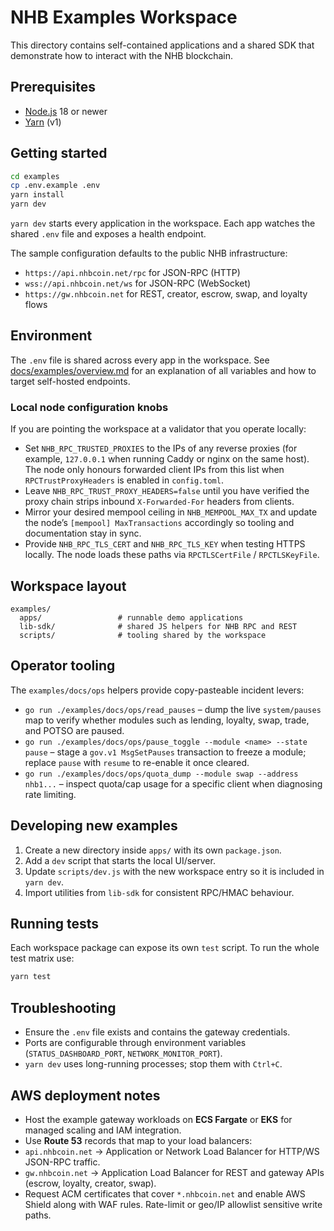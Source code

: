 # NHB Examples Workspace

This directory contains self-contained applications and a shared SDK that demonstrate how to interact with the NHB blockchain.

## Prerequisites

- [Node.js](https://nodejs.org/) 18 or newer
- [Yarn](https://classic.yarnpkg.com/lang/en/docs/install/) (v1)

## Getting started

```bash
cd examples
cp .env.example .env
yarn install
yarn dev
```

`yarn dev` starts every application in the workspace. Each app watches the shared `.env` file and exposes a health endpoint.

The sample configuration defaults to the public NHB infrastructure:

- `https://api.nhbcoin.net/rpc` for JSON-RPC (HTTP)
- `wss://api.nhbcoin.net/ws` for JSON-RPC (WebSocket)
- `https://gw.nhbcoin.net` for REST, creator, escrow, swap, and loyalty flows

## Environment

The `.env` file is shared across every app in the workspace. See [docs/examples/overview.md](../docs/examples/overview.md) for an explanation of all variables and how to target self-hosted endpoints.

### Local node configuration knobs

If you are pointing the workspace at a validator that you operate locally:

- Set `NHB_RPC_TRUSTED_PROXIES` to the IPs of any reverse proxies (for example,
  `127.0.0.1` when running Caddy or nginx on the same host). The node only
  honours forwarded client IPs from this list when `RPCTrustProxyHeaders` is
  enabled in `config.toml`.
- Leave `NHB_RPC_TRUST_PROXY_HEADERS=false` until you have verified the proxy
  chain strips inbound `X-Forwarded-For` headers from clients.
- Mirror your desired mempool ceiling in `NHB_MEMPOOL_MAX_TX` and update the
  node’s `[mempool] MaxTransactions` accordingly so tooling and documentation
  stay in sync.
- Provide `NHB_RPC_TLS_CERT` and `NHB_RPC_TLS_KEY` when testing HTTPS locally.
  The node loads these paths via `RPCTLSCertFile` / `RPCTLSKeyFile`.

## Workspace layout

```
examples/
  apps/                 # runnable demo applications
  lib-sdk/              # shared JS helpers for NHB RPC and REST
  scripts/              # tooling shared by the workspace
```

## Operator tooling

The `examples/docs/ops` helpers provide copy-pasteable incident levers:

- `go run ./examples/docs/ops/read_pauses` – dump the live `system/pauses` map
  to verify whether modules such as lending, loyalty, swap, trade, and POTSO are
  paused.
- `go run ./examples/docs/ops/pause_toggle --module <name> --state pause` –
  stage a `gov.v1 MsgSetPauses` transaction to freeze a module; replace `pause`
  with `resume` to re-enable it once cleared.
- `go run ./examples/docs/ops/quota_dump --module swap --address nhb1...` –
  inspect quota/cap usage for a specific client when diagnosing rate limiting.

## Developing new examples

1. Create a new directory inside `apps/` with its own `package.json`.
2. Add a `dev` script that starts the local UI/server.
3. Update `scripts/dev.js` with the new workspace entry so it is included in `yarn dev`.
4. Import utilities from `lib-sdk` for consistent RPC/HMAC behaviour.

## Running tests

Each workspace package can expose its own `test` script. To run the whole test matrix use:

```bash
yarn test
```

## Troubleshooting

- Ensure the `.env` file exists and contains the gateway credentials.
- Ports are configurable through environment variables (`STATUS_DASHBOARD_PORT`, `NETWORK_MONITOR_PORT`).
- `yarn dev` uses long-running processes; stop them with `Ctrl+C`.

## AWS deployment notes

- Host the example gateway workloads on **ECS Fargate** or **EKS** for managed scaling and IAM integration.
- Use **Route 53** records that map to your load balancers:
- `api.nhbcoin.net` → Application or Network Load Balancer for HTTP/WS JSON-RPC traffic.
- `gw.nhbcoin.net` → Application Load Balancer for REST and gateway APIs (escrow, loyalty, creator, swap).
- Request ACM certificates that cover `*.nhbcoin.net` and enable AWS Shield along with WAF rules. Rate-limit or geo/IP allowlist sensitive write paths.
